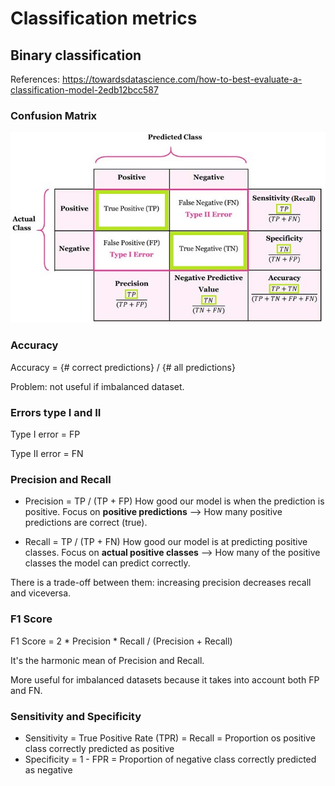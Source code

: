 # Classification metrics

## Binary classification
References:
https://towardsdatascience.com/how-to-best-evaluate-a-classification-model-2edb12bcc587

### Confusion Matrix
![Confusion Matrix](/Assets/confusion_matrix_metrics.png)

### Accuracy
Accuracy = {# correct predictions} / {# all predictions}

Problem: not useful if imbalanced dataset.

### Errors type I and II
Type I error = FP

Type II error = FN

### Precision and Recall

- Precision = TP / (TP + FP)
  How good our model is when the prediction is positive.
  Focus on **positive predictions** --> How many positive predictions are correct (true).

- Recall = TP / (TP + FN)
  How good our model is at predicting positive classes.
  Focus on **actual positive classes** --> How many of the positive classes the model can predict correctly.
  
There is a trade-off between them: increasing precision decreases recall and viceversa.

### F1 Score
F1 Score = 2 * Precision * Recall / (Precision + Recall)

It's the harmonic mean of Precision and Recall.

More useful for imbalanced datasets because it takes into account both FP and FN.

### Sensitivity and Specificity

- Sensitivity = True Positive Rate (TPR) = Recall = Proportion os positive class correctly predicted as positive
- Specificity = 1 - FPR = Proportion of negative class correctly predicted as negative
